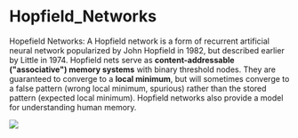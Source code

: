 # Hopfield_Networks

Hopefield Networks: A Hopfield network is a form of recurrent artificial neural network popularized by John Hopfield in 1982, but described earlier by Little in 1974. Hopfield nets serve as **content-addressable ("associative") memory systems** with binary threshold nodes. They are guaranteed to converge to a **local minimum**, but will sometimes converge to a false pattern (wrong local minimum, spurious) rather than the stored pattern (expected local minimum). Hopfield networks also provide a model for understanding human memory.

![](./figures/basic.ipg)
